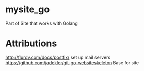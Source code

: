 # mysite_go
Part of Site that works with Golang

# Attributions
http://flurdy.com/docs/postfix/ set up mail servers
https://github.com/jadekler/git-go-websiteskeleton Base for site
